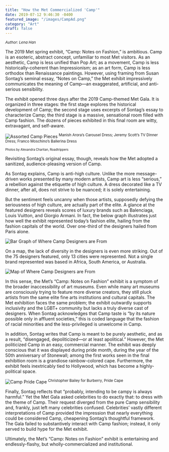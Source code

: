```yaml
---
title: "How the Met Commercialized 'Camp'"
date: 2019-07-12 9:46:30 -0400
featured_image: "/images/CampAd.png"
category: "Art"
draft: false
---
```

<sup>*Author: Lena Han*</sup>

The 2019 Met spring exhibit, “Camp: Notes on Fashion,” is ambitious. Camp is an esoteric, abstract concept, unfamiliar to most Met visitors. As an aesthetic, Camp is less unified than Pop Art; as a movement, Camp is less historically-coherent than Impressionism; as an art form, Camp is less orthodox than Renaissance paintings. However, using framing from Susan Sontag’s seminal essay, “Notes on Camp,” the Met exhibit impressively communicates the meaning of Camp—an exaggerated, artificial, and anti-serious sensibility. 

The exhibit opened three days after the 2019 Camp-themed Met Gala. It is organized in three stages: the first stage explores the historical development of Camp; the second stage uses excerpts of Sontag’s essay to characterize Camp; the third stage is a massive, sensational room filled with Camp fashion. The dozens of pieces exhibited in this final room are witty, extravagant, and self-aware.

![Assorted Camp Pieces](/images/CampPieces.png)
<sup>Manish Arora’s Carousel Dress; Jeremy Scott’s TV Dinner Dress; Franco Moschino’s Ballerina Dress</sup>

<sub><sup> Photos by Alexandra Charitan, Roadtrippers</sup></sub>

Revisiting Sontag’s original essay, though, reveals how the Met adopted a sanitized, audience-pleasing version of Camp.

As Sontag explains, Camp is anti-high culture. Unlike the more message-driven works presented by many modern artists, Camp art is less “serious,” a rebellion against the etiquette of high culture. A dress decorated like a TV dinner, after all, does not strive to be nuanced; it is solely entertaining.

But the sentiment feels uncanny when those artists, supposedly defying the seriousness of high culture, are actually part of the elite. A glance at the featured designers reveals scores of luxury brands such as Balenciaga, Louis Vuitton, and Giorgio Armani. In fact, the below graph illustrates just how well the exhibit represented today’s fashion elite, hailing from the fashion capitals of the world. Over one-third of the designers hailed from Paris alone.

![Bar Graph of Where Camp Designers are From](/images/CampBar.png)

On a map, the lack of diversity in the designers is even more striking. Out of the 75 designers featured, only 13 cities were represented. Not a single brand represented was based in Africa, South America, or Australia.

![Map of Where Camp Designers are From](/images/CampMap.png)

In this sense, the Met’s “Camp: Notes on Fashion” exhibit is a symptom of the broader inaccessibility of art museums. Even while many art museums are consciously trying to feature more diverse creators, they still pluck artists from the same elite fine arts institutions and cultural capitals. The Met exhibition faces the same problem; the exhibit outwardly supports inclusivity and the LGBT+ community but lacks a truly diverse cast of designers. When Sontag acknowledges that Camp taste is “by its nature possible only in affluent societies,” this is coded language that the fashion of racial minorities and the less-privileged is unwelcome in Camp. 

In addition, Sontag writes that Camp is meant to be purely aesthetic, and as a result, “disengaged, depoliticized—or at least apolitical.” However, the Met politicized Camp in an easy, commercial manner. The exhibit was deeply conscious that it was displayed during pride month, during the year of the 50th anniversary of Stonewall; among the first works seen in the final exhibition room is a grandiose rainbow-colored cape. Furthermore, the exhibit feels inextricably tied to Hollywood, which has become a highly-political space.

![Camp Pride Cape](/images/CampPrideBeta.png)
<sup>Christopher Bailey for Burberry, Pride Cape</sup>

Finally, Sontag reflects that “probably, intending to be campy is always harmful.” Yet the Met Gala asked celebrities to do exactly that: to dress with the theme of Camp. Their request diverged from the pure Camp sensibility and, frankly, just left many celebrities confused. Celebrities’ vastly different interpretations of Camp provided the impression that nearly everything could be considered Camp, cheapening Sontag’s thoughtful framework. The Gala failed to substantively interact with Camp fashion; instead, it only served to build hype for the Met exhibit.

Ultimately, the Met’s “Camp: Notes on Fashion” exhibit is entertaining and endlessly-flashy, but wholly-commercialized and institutional.
